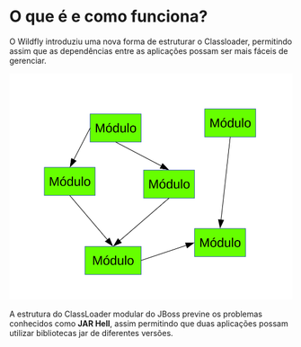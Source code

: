 # O que é e como funciona?
O Wildfly introduziu uma nova forma de estruturar o Classloader, permitindo assim que as dependências entre as aplicações possam ser mais fáceis de gerenciar. 

![Estrutura do JBoss Modules](../images/jboss_modules.svg)

A estrutura do ClassLoader modular do JBoss previne os problemas conhecidos como **JAR Hell**, assim permitindo que duas aplicações possam utilizar bibliotecas jar de diferentes versões.